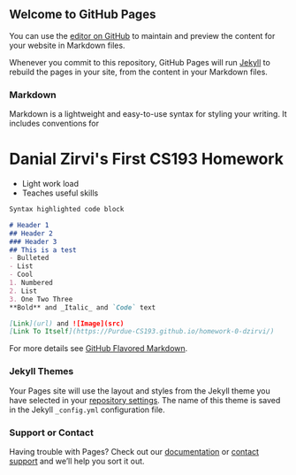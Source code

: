 ## Welcome to GitHub Pages

You can use the [editor on GitHub](https://github.com/kalutes/CS193_Fall18_Lab1/edit/master/index.md) to maintain and preview the content for your website in Markdown files.

Whenever you commit to this repository, GitHub Pages will run [Jekyll](https://jekyllrb.com/) to rebuild the pages in your site, from the content in your Markdown files.

### Markdown

Markdown is a lightweight and easy-to-use syntax for styling your writing. It includes conventions for

# Danial Zirvi's First CS193 Homework

- Light work load
- Teaches useful skills

```markdown
Syntax highlighted code block

# Header 1
## Header 2
### Header 3
## This is a test
- Bulleted
- List
- Cool
1. Numbered
2. List
3. One Two Three
**Bold** and _Italic_ and `Code` text

[Link](url) and ![Image](src)
[Link To Itself](https://Purdue-CS193.github.io/homework-0-dzirvi/)
```

For more details see [GitHub Flavored Markdown](https://guides.github.com/features/mastering-markdown/).

### Jekyll Themes

Your Pages site will use the layout and styles from the Jekyll theme you have selected in your [repository settings](https://github.com/kalutes/CS193_Fall18_Lab1/settings). The name of this theme is saved in the Jekyll `_config.yml` configuration file.

### Support or Contact

Having trouble with Pages? Check out our [documentation](https://help.github.com/categories/github-pages-basics/) or [contact support](https://github.com/contact) and we’ll help you sort it out.
